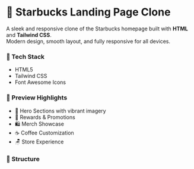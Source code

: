 # 🌟 Starbucks Landing Page Clone

A sleek and responsive clone of the Starbucks homepage built with **HTML** and **Tailwind CSS**.  
Modern design, smooth layout, and fully responsive for all devices.

### 🚀 Tech Stack
- HTML5
- Tailwind CSS
- Font Awesome Icons

### 📸 Preview Highlights
- 🍃 Hero Sections with vibrant imagery  
- 🎁 Rewards & Promotions  
- 🛍️ Merch Showcase  
- ☕ Coffee Customization  
- 🪑 Store Experience  

### 📂 Structure
